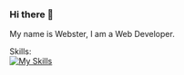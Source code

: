 ### Hi there 👋

<p align="left">My name is Webster, I am a Web Developer.</p>

Skills:
</br>
[![My Skills](https://skillicons.dev/icons?i=js,html,css,react,astro,tailwind&perline=3)](https://skillicons.dev)

